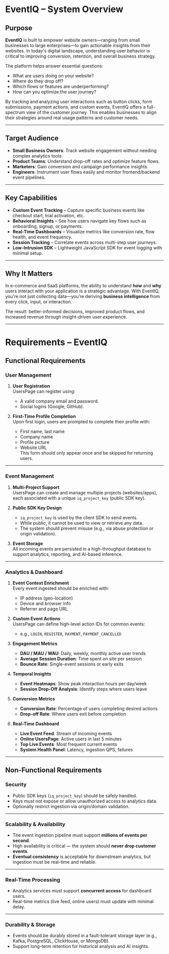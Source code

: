 # EventIQ – System Overview

## Purpose

**EventIQ** is built to empower website owners—ranging from small businesses to large enterprises—to gain actionable insights from their websites. In today's digital landscape, understanding user behavior is critical to improving conversion, retention, and overall business strategy.

The platform helps answer essential questions:
- What are users doing on your website?
- Where do they drop off?
- Which flows or features are underperforming?
- How can you optimize the user journey?

By tracking and analyzing user interactions such as button clicks, form submissions, payment actions, and custom events, EventIQ offers a full-spectrum view of the customer journey. This enables businesses to align their strategies around real usage patterns and customer needs.

---

## Target Audience

- **Small Business Owners**: Track website engagement without needing complex analytics tools.
- **Product Teams**: Understand drop-off rates and optimize feature flows.
- **Marketers**: Gain conversion and campaign performance insights.
- **Engineers**: Instrument user flows easily and monitor frontend/backend event pipelines.

---

## Key Capabilities

- **Custom Event Tracking** – Capture specific business events like checkout start, trial activation, etc.
- **Behavioral Insights** – See how users navigate key flows such as onboarding, signup, or payments.
- **Real-Time Dashboards** – Visualize metrics like conversion rate, flow health, and event frequency.
- **Session Tracking** – Correlate events across multi-step user journeys.
- **Low-Intrusion SDK** – Lightweight JavaScript SDK for event logging with minimal setup.

---

## Why It Matters

In e-commerce and SaaS platforms, the ability to understand **how** and **why** users interact with your application is a strategic advantage. With EventIQ, you're not just collecting data—you’re deriving **business intelligence** from every click, input, or interaction.

The result: better-informed decisions, improved product flows, and increased revenue through insight-driven user experience.

---

# Requirements – EventIQ

## Functional Requirements

### User Management

1. **User Registration**  
   UsersPage can register using:
    - A valid company email and password.
    - Social logins (Google, GitHub).

2. **First-Time Profile Completion**  
   Upon first login, users are prompted to complete their profile with:
    - First name, last name
    - Company name
    - Profile picture
    - Website URL  
      This form should only appear once and be skipped for returning users.

---

### Event Management

1. **Multi-Project Support**  
   UsersPage can create and manage multiple projects (websites/apps), each associated with a unique `iq_project_key` (public SDK key).

2. **Public SDK Key Design**
    - `iq_project_key` is used by the client SDK to send events.
    - While public, it cannot be used to view or retrieve any data.
    - The system should prevent misuse (e.g., via abuse protection or origin validation).

3. **Event Storage**  
   All incoming events are persisted in a high-throughput database to support analytics, reporting, and AI-based inference.

---

### Analytics & Dashboard

1. **Event Context Enrichment**  
   Every event ingested should be enriched with:
    - IP address (geo-location)
    - Device and browser info
    - Referrer and page URL

2. **Custom Event Actions**  
   UsersPage can define high-level action IDs for common events:
    - e.g., `LOGIN`, `REGISTER`, `PAYMENT`, `PAYMENT_CANCELLED`

3. **Engagement Metrics**
    - **DAU / MAU / WAU**: Daily, weekly, monthly active user trends
    - **Average Session Duration**: Time spent on site per session
    - **Bounce Rate**: Single-event sessions or early exits

4. **Temporal Insights**
    - **Event Heatmaps**: Show peak interaction hours per day/week
    - **Session Drop-Off Analysis**: Identify steps where users leave

5. **Conversion Metrics**
    - **Conversion Rate**: Percentage of users completing desired actions
    - **Drop-off Rate**: Where users exit before completion

6. **Real-Time Dashboard**
    - **Live Event Feed**: Stream of incoming events
    - **Online UsersPage**: Active users in last 5 minutes
    - **Top Live Events**: Most frequent current events
    - **System Health Panel**: Latency, ingestion QPS, failures

---

## Non-Functional Requirements

### Security

- Public SDK keys (`iq_project_key`) should be safely handled.
- Keys must not expose or allow unauthorized access to analytics data.
- Optionally restrict ingestion via origin/domain validation.

---

### Scalability & Availability

- The event ingestion pipeline must support **millions of events per second**.
- High availability is critical — the system should **never drop customer events**.
- **Eventual consistency** is acceptable for downstream analytics, but ingestion must be real-time and reliable.

---

### Real-Time Processing

- Analytics services must support **concurrent access** for dashboard users.
- Real-time metrics (live feed, online users) must update with minimal delay.

---

### Durability & Storage

- Events should be durably stored in a fault-tolerant storage layer (e.g., Kafka, PostgreSQL, ClickHouse, or MongoDB).
- Support long-term retention for historical analysis and AI insights.

